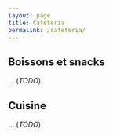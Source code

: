 ```yaml
---
layout: page
title: Cafétéria
permalink: /cafeteria/
---
```


## Boissons et snacks
… (_TODO_)

## Cuisine
… (_TODO_)
